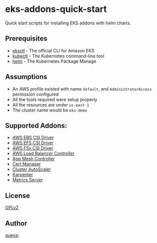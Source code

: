 # eks-addons-quick-start

Quick start scripts for installing EKS addons with helm charts.

## Prerequisites

- [eksctl](https://eksctl.io/) - The official CLI for Amazon EKS
- [kubectl](https://kubernetes.io/docs/tasks/tools/) - The Kubernetes command-line tool
- [helm](https://helm.sh/) - The Kubernetes Package Manage

## Assumptions

- An AWS profile existed with name `default`, and `AdministratorAccess` permission configured
- All the tools required were setup properly
- All the resources are under `us-east-1`
- The cluster name would be `eks-demo`

## Supported Addons:

- [AWS EBS CSI Driver](./scripts/aws-ebs-csi-driver)
- [AWS EFS CSI Driver](./scripts/aws-efs-csi-driver/)
- [AWS FSx CSI Driver](./scripts/aws-fsx-csi-driver/)
- [AWS Load Balancer Controller](./scripts/aws-load-balancer-controller/)
- [App Mesh Controller](./scripts/appmesh-controller/)
- [Cert Manager](./scripts/cert-manager/)
- [Cluster AutoScaler](./scripts/cluster-autoscaler/)
- [Karpenter](./scripts/karpenter/)
- [Metrics Server](./scripts/metrics-server/)

## License

[GPLv2](LICENSE)

## Author

[guessi](https://github.com/guessi)
